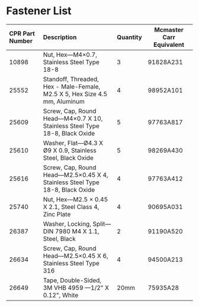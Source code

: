 # Fastener List

| CPR Part Number | Description                                                                  | Quantity | Mcmaster Carr Equivalent |
|:----------------|:-----------------------------------------------------------------------------|:---------|--------------------------|
| 10898           | Nut, Hex—M4×0.7, Stainless Steel Type 18-8                                   | 3        | 91828A231                |
| 25552           | Standoff, Threaded, Hex - Male-Female, M2.5 X 5, Hex Size 4.5 mm, Aluminum   | 4        | 98952A101                |
| 25609           | Screw, Cap, Round Head—M4×0.7 X 10, Stainless Steel Type 18-8, Black Oxide   | 5        | 97763A817                |
| 25610           | Washer, Flat—Ø4.3 X Ø9 X 0.9, Stainless Steel, Black Oxide                   | 5        | 98269A430                |
| 25616           | Screw, Cap, Round Head—M2.5×0.45 X 4, Stainless Steel Type 18-8, Black Oxide | 4        | 97763A412                |
| 25740           | Nut, Hex—M2.5 × 0.45 X 2.1, Steel Class 4, Zinc Plate                        | 4        | 90695A031                |
| 26387           | Washer, Locking, Split—DIN 7980 M4 X 1.1, Steel, Black                       | 2        | 91190A520                |
| 26634           | Screw, Cap, Round Head—M2.5×0.45 X 6, Stainless Steel Type 316               | 4        | 94500A213                |
| 26649           | Tape, Double-Sided, 3M VHB 4959 —1/2" X 0.12", White                         | 20mm     | 75935A28                 |